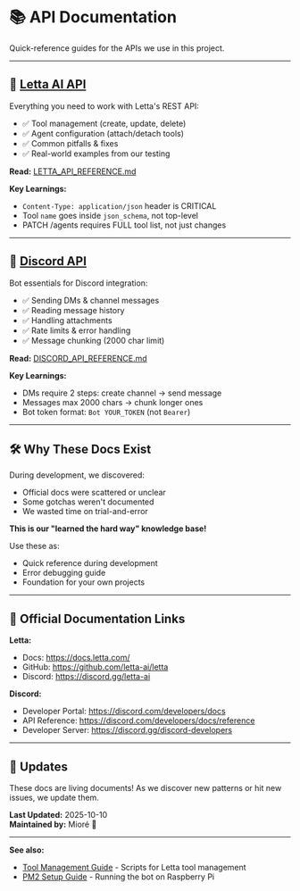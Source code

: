 # 📚 API Documentation

Quick-reference guides for the APIs we use in this project.

---

## 🤖 [Letta AI API](./LETTA_API_REFERENCE.md)

Everything you need to work with Letta's REST API:
- ✅ Tool management (create, update, delete)
- ✅ Agent configuration (attach/detach tools)
- ✅ Common pitfalls & fixes
- ✅ Real-world examples from our testing

**Read:** [LETTA_API_REFERENCE.md](./LETTA_API_REFERENCE.md)

**Key Learnings:**
- `Content-Type: application/json` header is CRITICAL
- Tool `name` goes inside `json_schema`, not top-level
- PATCH /agents requires FULL tool list, not just changes

---

## 💬 [Discord API](./DISCORD_API_REFERENCE.md)

Bot essentials for Discord integration:
- ✅ Sending DMs & channel messages
- ✅ Reading message history
- ✅ Handling attachments
- ✅ Rate limits & error handling
- ✅ Message chunking (2000 char limit)

**Read:** [DISCORD_API_REFERENCE.md](./DISCORD_API_REFERENCE.md)

**Key Learnings:**
- DMs require 2 steps: create channel → send message
- Messages max 2000 chars → chunk longer ones
- Bot token format: `Bot YOUR_TOKEN` (not `Bearer`)

---

## 🛠️ Why These Docs Exist

During development, we discovered:
- Official docs were scattered or unclear
- Some gotchas weren't documented
- We wasted time on trial-and-error

**This is our "learned the hard way" knowledge base!**

Use these as:
- Quick reference during development
- Error debugging guide
- Foundation for your own projects

---

## 📖 Official Documentation Links

**Letta:**
- Docs: https://docs.letta.com/
- GitHub: https://github.com/letta-ai/letta
- Discord: https://discord.gg/letta-ai

**Discord:**
- Developer Portal: https://discord.com/developers/docs
- API Reference: https://discord.com/developers/docs/reference
- Developer Server: https://discord.gg/discord-developers

---

## 🔄 Updates

These docs are living documents! As we discover new patterns or hit new issues, we update them.

**Last Updated:** 2025-10-10  
**Maintained by:** Mioré 🐾

---

**See also:**
- [Tool Management Guide](../../tools/TOOL_MANAGEMENT_GUIDE.md) - Scripts for Letta tool management
- [PM2 Setup Guide](../../pi-bot-repo/docs/PM2_SETUP_GUIDE.md) - Running the bot on Raspberry Pi

